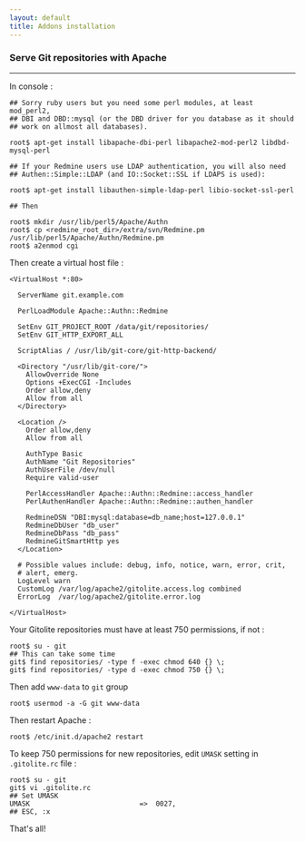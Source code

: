 ```yaml
---
layout: default
title: Addons installation
---
```


### Serve Git repositories with Apache
***

In console :

    ## Sorry ruby users but you need some perl modules, at least mod_perl2,
    ## DBI and DBD::mysql (or the DBD driver for you database as it should
    ## work on allmost all databases).

    root$ apt-get install libapache-dbi-perl libapache2-mod-perl2 libdbd-mysql-perl

    ## If your Redmine users use LDAP authentication, you will also need
    ## Authen::Simple::LDAP (and IO::Socket::SSL if LDAPS is used):

    root$ apt-get install libauthen-simple-ldap-perl libio-socket-ssl-perl

    ## Then

    root$ mkdir /usr/lib/perl5/Apache/Authn
    root$ cp <redmine_root_dir>/extra/svn/Redmine.pm /usr/lib/perl5/Apache/Authn/Redmine.pm
    root$ a2enmod cgi

Then create a virtual host file :

    <VirtualHost *:80>

      ServerName git.example.com

      PerlLoadModule Apache::Authn::Redmine

      SetEnv GIT_PROJECT_ROOT /data/git/repositories/
      SetEnv GIT_HTTP_EXPORT_ALL

      ScriptAlias / /usr/lib/git-core/git-http-backend/

      <Directory "/usr/lib/git-core/">
        AllowOverride None
        Options +ExecCGI -Includes
        Order allow,deny
        Allow from all
      </Directory>

      <Location />
        Order allow,deny
        Allow from all

        AuthType Basic
        AuthName "Git Repositories"
        AuthUserFile /dev/null
        Require valid-user

        PerlAccessHandler Apache::Authn::Redmine::access_handler
        PerlAuthenHandler Apache::Authn::Redmine::authen_handler

        RedmineDSN "DBI:mysql:database=db_name;host=127.0.0.1"
        RedmineDbUser "db_user"
        RedmineDbPass "db_pass"
        RedmineGitSmartHttp yes
      </Location>

      # Possible values include: debug, info, notice, warn, error, crit,
      # alert, emerg.
      LogLevel warn
      CustomLog /var/log/apache2/gitolite.access.log combined
      ErrorLog  /var/log/apache2/gitolite.error.log

    </VirtualHost>

Your Gitolite repositories must have at least 750 permissions, if not :

    root$ su - git
    ## This can take some time
    git$ find repositories/ -type f -exec chmod 640 {} \;
    git$ find repositories/ -type d -exec chmod 750 {} \;

Then add ```www-data``` to ```git``` group

    root$ usermod -a -G git www-data

Then restart Apache :

    root$ /etc/init.d/apache2 restart

To keep 750 permissions for new repositories, edit ```UMASK``` setting in ```.gitolite.rc``` file :

    root$ su - git
    git$ vi .gitolite.rc
    ## Set UMASK
    UMASK                           =>  0027,
    ## ESC, :x

That's all!
